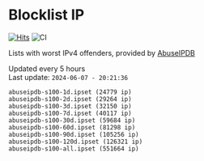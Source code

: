# Blocklist IP

[![Hits](https://hits.seeyoufarm.com/api/count/incr/badge.svg?url=https%3A%2F%2Fgithub.com%2Fborestad%2Fblocklist-ip%2F&count_bg=%2379C83D&title_bg=%23555555&icon=&icon_color=%23E7E7E7&title=hits&edge_flat=false)](https://hits.seeyoufarm.com)  ![CI](https://img.shields.io/github/workflow/status/borestad/blocklist-ip/CI?style=flat-square)

Lists with worst IPv4 offenders, provided by [AbuseIPDB](https://www.abuseipdb.com/)

<!-- FOOTER-PLACEHOLDER -->
Updated every 5 hours<br>
Last update: `2024-06-07 - 20:21:36`
```
abuseipdb-s100-1d.ipset (24779 ip)
abuseipdb-s100-2d.ipset (29264 ip)
abuseipdb-s100-3d.ipset (32150 ip)
abuseipdb-s100-7d.ipset (40117 ip)
abuseipdb-s100-30d.ipset (59684 ip)
abuseipdb-s100-60d.ipset (81298 ip)
abuseipdb-s100-90d.ipset (105256 ip)
abuseipdb-s100-120d.ipset (126321 ip)
abuseipdb-s100-all.ipset (551664 ip)
```
